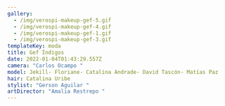 ```yaml
---
gallery:
  - /img/verospi-makeup-gef-5.gif
  - /img/verospi-makeup-gef-4.gif
  - /img/verospi-makeup-gef-1.gif
  - /img/verospi-makeup-gef-3.gif
templateKey: moda
title: Gef Índigos
date: 2022-01-04T01:43:29.557Z
camera: "Carlos Ocampo "
model: Jekill- Floriane- Catalina Andrade- David Tascón- Matías Paz
hair: Catalina Uribe
stylist: "Gerson Aguilar "
artDirector: "Amalia Restrepo "
---
```

